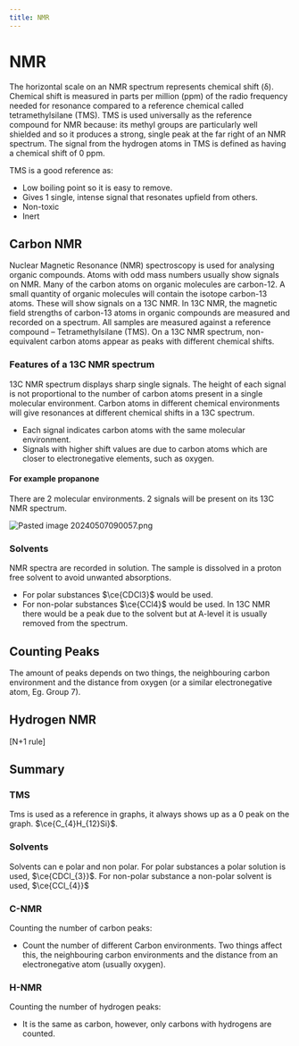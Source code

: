 ```yaml
---
title: NMR
---
```

# NMR
<!--ID: 1724603671381-->


The horizontal scale on an NMR spectrum represents chemical shift (δ). Chemical shift is measured in parts per million (ppm) of the radio frequency needed for resonance compared to a reference chemical called tetramethylsilane (TMS). TMS is used universally as the reference compound for NMR because: its methyl groups are particularly well shielded and so it produces a strong, single peak at the far right of an NMR spectrum. The signal from the hydrogen atoms in TMS is defined as having a chemical shift of 0 ppm.

TMS is a good reference as:
- Low boiling point so it is easy to remove.
- Gives 1 single, intense signal that resonates upfield from others.
- Non-toxic
- Inert

## Carbon NMR
Nuclear Magnetic Resonance (NMR) spectroscopy is used for analysing organic compounds.
Atoms with odd mass numbers usually show signals on NMR. Many of the carbon atoms on organic molecules are carbon-12. A small quantity of organic molecules will contain the isotope carbon-13 atoms. These will show signals on a 13C NMR. In 13C NMR, the magnetic field strengths of carbon-13 atoms in organic compounds are measured and recorded on a spectrum.
All samples are measured against a reference compound – Tetramethylsilane (TMS). On a 13C NMR spectrum, non-equivalent carbon atoms appear as peaks with different chemical shifts.


### Features of a 13C NMR spectrum
13C NMR spectrum displays sharp single signals.
The height of each signal is not proportional to the number of carbon atoms present in a single molecular environment. Carbon atoms in different chemical environments will give resonances at different chemical shifts in a 13C spectrum. 
- Each signal indicates carbon atoms with the same molecular environment.
- Signals with higher shift values are due to carbon atoms which are closer to electronegative elements, such as oxygen.

#### For example propanone
There are 2 molecular environments. 2 signals will be present on its 13C NMR spectrum.

![Pasted image 20240507090057.png](/img/chem/22.png)

### Solvents
NMR spectra are recorded in solution.
The sample is dissolved in a proton free solvent to avoid unwanted absorptions.
- For polar substances $\ce{CDCl3}$ would be used.
- For non-polar substances $\ce{CCl4}$ would be used.
In 13C NMR there would be a peak due to the solvent but at A-level it is usually removed from the spectrum.


## Counting Peaks
The amount of peaks depends on two things, the neighbouring carbon environment and the distance from oxygen (or a similar electronegative atom, Eg. Group 7). 

## Hydrogen NMR
[N+1 rule]

## Summary
### TMS
Tms is used as a reference in graphs, it always shows up as a 0 peak on the graph. $\ce{C_{4}H_{12}Si}$. 
### Solvents
Solvents can e polar and non polar. For polar substances a polar solution is used, $\ce{CDCl_{3}}$. For non-polar substance a non-polar solvent is used, $\ce{CCl_{4}}$
### C-NMR
Counting the number of carbon peaks:
- Count the number of different Carbon environments. Two things affect this, the neighbouring carbon environments and the distance from an electronegative atom (usually oxygen). 
### H-NMR
Counting the number of hydrogen peaks:
- It is the same as carbon, however, only carbons with hydrogens are counted. 